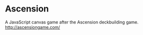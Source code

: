 Ascension
=========

A JavaScript canvas game after the Ascension deckbuilding game. http://ascensiongame.com/
